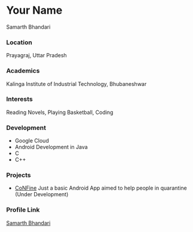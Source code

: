 # Your Name
Samarth Bhandari

### Location

Prayagraj, Uttar Pradesh

### Academics

Kalinga Institute of Industrial Technology, Bhubaneshwar

### Interests

Reading Novels, Playing Basketball, Coding 

### Development

- Google Cloud
- Android Development in Java
- C
- C++

### Projects

- [CoNFine](https://github.com/b-samarth/CoNFine) Just a basic Android App aimed to help people in quarantine (Under Development)

### Profile Link

[Samarth Bhandari](https://github.com/b-samarth)
